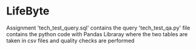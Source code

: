 # LifeByte
Assignment
'tech_test_query.sql' contains the query
'tech_test_qa.py' file contains the python code with Pandas Libraray where the two tables are taken in csv files and quality checks are performed
